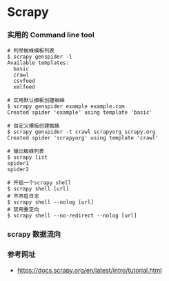 # Scrapy

### 实用的 Command line tool

```shell
# 列举蜘蛛模板列表
$ scrapy genspider -l
Available templates:
  basic
  crawl
  csvfeed
  xmlfeed

# 实用默认模板创建蜘蛛
$ scrapy genspider example example.com
Created spider 'example' using template 'basic'

# 自定义模板创建蜘蛛
$ scrapy genspider -t crawl scrapyorg scrapy.org
Created spider 'scrapyorg' using template 'crawl'

# 输出蜘蛛列表
$ scrapy list
spider1
spider2

# 开启一个scrapy shell
$ scrapy shell [url]
# 不开启日志
$ scrapy shell --nolog [url]
# 禁用重定向
$ scrapy shell --no-redirect --nolog [url]
```





### scrapy 数据流向







### 参考网址

- https://docs.scrapy.org/en/latest/intro/tutorial.html